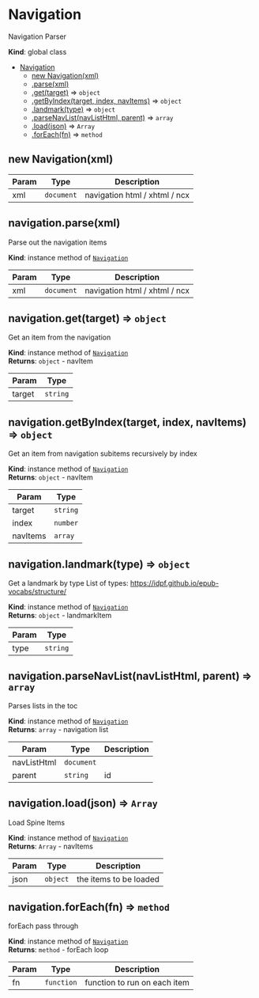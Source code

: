 <a name="Navigation"></a>

# Navigation
Navigation Parser

**Kind**: global class  

* [Navigation](#Navigation)
    * [new Navigation(xml)](#new_Navigation_new)
    * [.parse(xml)](#Navigation+parse)
    * [.get(target)](#Navigation+get) ⇒ <code>object</code>
    * [.getByIndex(target, index, navItems)](#Navigation+getByIndex) ⇒ <code>object</code>
    * [.landmark(type)](#Navigation+landmark) ⇒ <code>object</code>
    * [.parseNavList(navListHtml, parent)](#Navigation+parseNavList) ⇒ <code>array</code>
    * [.load(json)](#Navigation+load) ⇒ <code>Array</code>
    * [.forEach(fn)](#Navigation+forEach) ⇒ <code>method</code>

<a name="new_Navigation_new"></a>

## new Navigation(xml)

| Param | Type | Description |
| --- | --- | --- |
| xml | <code>document</code> | navigation html / xhtml / ncx |

<a name="Navigation+parse"></a>

## navigation.parse(xml)
Parse out the navigation items

**Kind**: instance method of [<code>Navigation</code>](#Navigation)  

| Param | Type | Description |
| --- | --- | --- |
| xml | <code>document</code> | navigation html / xhtml / ncx |

<a name="Navigation+get"></a>

## navigation.get(target) ⇒ <code>object</code>
Get an item from the navigation

**Kind**: instance method of [<code>Navigation</code>](#Navigation)  
**Returns**: <code>object</code> - navItem  

| Param | Type |
| --- | --- |
| target | <code>string</code> | 

<a name="Navigation+getByIndex"></a>

## navigation.getByIndex(target, index, navItems) ⇒ <code>object</code>
Get an item from navigation subitems recursively by index

**Kind**: instance method of [<code>Navigation</code>](#Navigation)  
**Returns**: <code>object</code> - navItem  

| Param | Type |
| --- | --- |
| target | <code>string</code> | 
| index | <code>number</code> | 
| navItems | <code>array</code> | 

<a name="Navigation+landmark"></a>

## navigation.landmark(type) ⇒ <code>object</code>
Get a landmark by type
List of types: https://idpf.github.io/epub-vocabs/structure/

**Kind**: instance method of [<code>Navigation</code>](#Navigation)  
**Returns**: <code>object</code> - landmarkItem  

| Param | Type |
| --- | --- |
| type | <code>string</code> | 

<a name="Navigation+parseNavList"></a>

## navigation.parseNavList(navListHtml, parent) ⇒ <code>array</code>
Parses lists in the toc

**Kind**: instance method of [<code>Navigation</code>](#Navigation)  
**Returns**: <code>array</code> - navigation list  

| Param | Type | Description |
| --- | --- | --- |
| navListHtml | <code>document</code> |  |
| parent | <code>string</code> | id |

<a name="Navigation+load"></a>

## navigation.load(json) ⇒ <code>Array</code>
Load Spine Items

**Kind**: instance method of [<code>Navigation</code>](#Navigation)  
**Returns**: <code>Array</code> - navItems  

| Param | Type | Description |
| --- | --- | --- |
| json | <code>object</code> | the items to be loaded |

<a name="Navigation+forEach"></a>

## navigation.forEach(fn) ⇒ <code>method</code>
forEach pass through

**Kind**: instance method of [<code>Navigation</code>](#Navigation)  
**Returns**: <code>method</code> - forEach loop  

| Param | Type | Description |
| --- | --- | --- |
| fn | <code>function</code> | function to run on each item |

